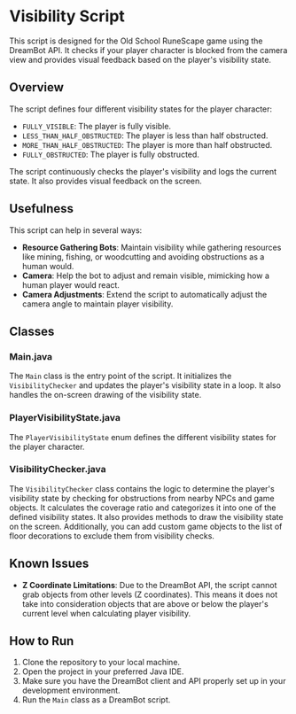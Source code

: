 # Visibility Script

This script is designed for the Old School RuneScape game using the DreamBot API. It checks if your player character is blocked from the camera view and provides visual feedback based on the player's visibility state.

## Overview

The script defines four different visibility states for the player character:
- `FULLY_VISIBLE`: The player is fully visible.
- `LESS_THAN_HALF_OBSTRUCTED`: The player is less than half obstructed.
- `MORE_THAN_HALF_OBSTRUCTED`: The player is more than half obstructed.
- `FULLY_OBSTRUCTED`: The player is fully obstructed.

The script continuously checks the player's visibility and logs the current state. It also provides visual feedback on the screen.

## Usefulness

This script can help in several ways:
- **Resource Gathering Bots**: Maintain visibility while gathering resources like mining, fishing, or woodcutting and avoiding obstructions as a human would.
- **Camera**: Help the bot to adjust and remain visible, mimicking how a human player would react.
- **Camera Adjustments**: Extend the script to automatically adjust the camera angle to maintain player visibility.

## Classes

### Main.java

The `Main` class is the entry point of the script. It initializes the `VisibilityChecker` and updates the player's visibility state in a loop. It also handles the on-screen drawing of the visibility state.

### PlayerVisibilityState.java

The `PlayerVisibilityState` enum defines the different visibility states for the player character.

### VisibilityChecker.java

The `VisibilityChecker` class contains the logic to determine the player's visibility state by checking for obstructions from nearby NPCs and game objects. It calculates the coverage ratio and categorizes it into one of the defined visibility states. It also provides methods to draw the visibility state on the screen. Additionally, you can add custom game objects to the list of floor decorations to exclude them from visibility checks.


## Known Issues

- **Z Coordinate Limitations**: Due to the DreamBot API, the script cannot grab objects from other levels (Z coordinates). This means it does not take into consideration objects that are above or below the player's current level when calculating player visibility.

## How to Run

1. Clone the repository to your local machine.
2. Open the project in your preferred Java IDE.
3. Make sure you have the DreamBot client and API properly set up in your development environment.
4. Run the `Main` class as a DreamBot script.
